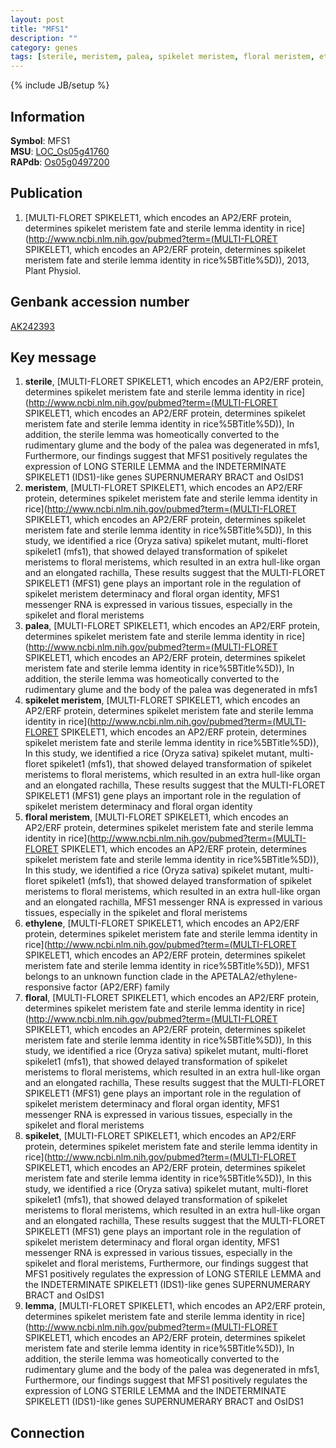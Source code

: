 ```yaml
---
layout: post
title: "MFS1"
description: ""
category: genes
tags: [sterile, meristem, palea, spikelet meristem, floral meristem, ethylene, floral, spikelet, lemma]
---
```

{% include JB/setup %}

## Information
__Symbol__: MFS1  
__MSU__: [LOC_Os05g41760](http://rice.plantbiology.msu.edu/cgi-bin/ORF_infopage.cgi?orf=LOC_Os05g41760)  
__RAPdb__: [Os05g0497200](http://rapdb.dna.affrc.go.jp/viewer/gbrowse_details/irgsp1?name=Os05g0497200)  

## Publication
1. [MULTI-FLORET SPIKELET1, which encodes an AP2/ERF protein, determines spikelet meristem fate and sterile lemma identity in rice](http://www.ncbi.nlm.nih.gov/pubmed?term=(MULTI-FLORET SPIKELET1, which encodes an AP2/ERF protein, determines spikelet meristem fate and sterile lemma identity in rice%5BTitle%5D)), 2013, Plant Physiol.

## Genbank accession number
[AK242393](http://www.ncbi.nlm.nih.gov/nuccore/AK242393)

## Key message
1. __sterile__, [MULTI-FLORET SPIKELET1, which encodes an AP2/ERF protein, determines spikelet meristem fate and sterile lemma identity in rice](http://www.ncbi.nlm.nih.gov/pubmed?term=(MULTI-FLORET SPIKELET1, which encodes an AP2/ERF protein, determines spikelet meristem fate and sterile lemma identity in rice%5BTitle%5D)),  In addition, the sterile lemma was homeotically converted to the rudimentary glume and the body of the palea was degenerated in mfs1, Furthermore, our findings suggest that MFS1 positively regulates the expression of LONG STERILE LEMMA and the INDETERMINATE SPIKELET1 (IDS1)-like genes SUPERNUMERARY BRACT and OsIDS1
2. __meristem__, [MULTI-FLORET SPIKELET1, which encodes an AP2/ERF protein, determines spikelet meristem fate and sterile lemma identity in rice](http://www.ncbi.nlm.nih.gov/pubmed?term=(MULTI-FLORET SPIKELET1, which encodes an AP2/ERF protein, determines spikelet meristem fate and sterile lemma identity in rice%5BTitle%5D)),  In this study, we identified a rice (Oryza sativa) spikelet mutant, multi-floret spikelet1 (mfs1), that showed delayed transformation of spikelet meristems to floral meristems, which resulted in an extra hull-like organ and an elongated rachilla, These results suggest that the MULTI-FLORET SPIKELET1 (MFS1) gene plays an important role in the regulation of spikelet meristem determinacy and floral organ identity, MFS1 messenger RNA is expressed in various tissues, especially in the spikelet and floral meristems
3. __palea__, [MULTI-FLORET SPIKELET1, which encodes an AP2/ERF protein, determines spikelet meristem fate and sterile lemma identity in rice](http://www.ncbi.nlm.nih.gov/pubmed?term=(MULTI-FLORET SPIKELET1, which encodes an AP2/ERF protein, determines spikelet meristem fate and sterile lemma identity in rice%5BTitle%5D)),  In addition, the sterile lemma was homeotically converted to the rudimentary glume and the body of the palea was degenerated in mfs1
4. __spikelet meristem__, [MULTI-FLORET SPIKELET1, which encodes an AP2/ERF protein, determines spikelet meristem fate and sterile lemma identity in rice](http://www.ncbi.nlm.nih.gov/pubmed?term=(MULTI-FLORET SPIKELET1, which encodes an AP2/ERF protein, determines spikelet meristem fate and sterile lemma identity in rice%5BTitle%5D)),  In this study, we identified a rice (Oryza sativa) spikelet mutant, multi-floret spikelet1 (mfs1), that showed delayed transformation of spikelet meristems to floral meristems, which resulted in an extra hull-like organ and an elongated rachilla, These results suggest that the MULTI-FLORET SPIKELET1 (MFS1) gene plays an important role in the regulation of spikelet meristem determinacy and floral organ identity
5. __floral meristem__, [MULTI-FLORET SPIKELET1, which encodes an AP2/ERF protein, determines spikelet meristem fate and sterile lemma identity in rice](http://www.ncbi.nlm.nih.gov/pubmed?term=(MULTI-FLORET SPIKELET1, which encodes an AP2/ERF protein, determines spikelet meristem fate and sterile lemma identity in rice%5BTitle%5D)),  In this study, we identified a rice (Oryza sativa) spikelet mutant, multi-floret spikelet1 (mfs1), that showed delayed transformation of spikelet meristems to floral meristems, which resulted in an extra hull-like organ and an elongated rachilla, MFS1 messenger RNA is expressed in various tissues, especially in the spikelet and floral meristems
6. __ethylene__, [MULTI-FLORET SPIKELET1, which encodes an AP2/ERF protein, determines spikelet meristem fate and sterile lemma identity in rice](http://www.ncbi.nlm.nih.gov/pubmed?term=(MULTI-FLORET SPIKELET1, which encodes an AP2/ERF protein, determines spikelet meristem fate and sterile lemma identity in rice%5BTitle%5D)),  MFS1 belongs to an unknown function clade in the APETALA2/ethylene-responsive factor (AP2/ERF) family
7. __floral__, [MULTI-FLORET SPIKELET1, which encodes an AP2/ERF protein, determines spikelet meristem fate and sterile lemma identity in rice](http://www.ncbi.nlm.nih.gov/pubmed?term=(MULTI-FLORET SPIKELET1, which encodes an AP2/ERF protein, determines spikelet meristem fate and sterile lemma identity in rice%5BTitle%5D)),  In this study, we identified a rice (Oryza sativa) spikelet mutant, multi-floret spikelet1 (mfs1), that showed delayed transformation of spikelet meristems to floral meristems, which resulted in an extra hull-like organ and an elongated rachilla, These results suggest that the MULTI-FLORET SPIKELET1 (MFS1) gene plays an important role in the regulation of spikelet meristem determinacy and floral organ identity, MFS1 messenger RNA is expressed in various tissues, especially in the spikelet and floral meristems
8. __spikelet__, [MULTI-FLORET SPIKELET1, which encodes an AP2/ERF protein, determines spikelet meristem fate and sterile lemma identity in rice](http://www.ncbi.nlm.nih.gov/pubmed?term=(MULTI-FLORET SPIKELET1, which encodes an AP2/ERF protein, determines spikelet meristem fate and sterile lemma identity in rice%5BTitle%5D)),  In this study, we identified a rice (Oryza sativa) spikelet mutant, multi-floret spikelet1 (mfs1), that showed delayed transformation of spikelet meristems to floral meristems, which resulted in an extra hull-like organ and an elongated rachilla, These results suggest that the MULTI-FLORET SPIKELET1 (MFS1) gene plays an important role in the regulation of spikelet meristem determinacy and floral organ identity, MFS1 messenger RNA is expressed in various tissues, especially in the spikelet and floral meristems, Furthermore, our findings suggest that MFS1 positively regulates the expression of LONG STERILE LEMMA and the INDETERMINATE SPIKELET1 (IDS1)-like genes SUPERNUMERARY BRACT and OsIDS1
9. __lemma__, [MULTI-FLORET SPIKELET1, which encodes an AP2/ERF protein, determines spikelet meristem fate and sterile lemma identity in rice](http://www.ncbi.nlm.nih.gov/pubmed?term=(MULTI-FLORET SPIKELET1, which encodes an AP2/ERF protein, determines spikelet meristem fate and sterile lemma identity in rice%5BTitle%5D)),  In addition, the sterile lemma was homeotically converted to the rudimentary glume and the body of the palea was degenerated in mfs1, Furthermore, our findings suggest that MFS1 positively regulates the expression of LONG STERILE LEMMA and the INDETERMINATE SPIKELET1 (IDS1)-like genes SUPERNUMERARY BRACT and OsIDS1

## Connection


